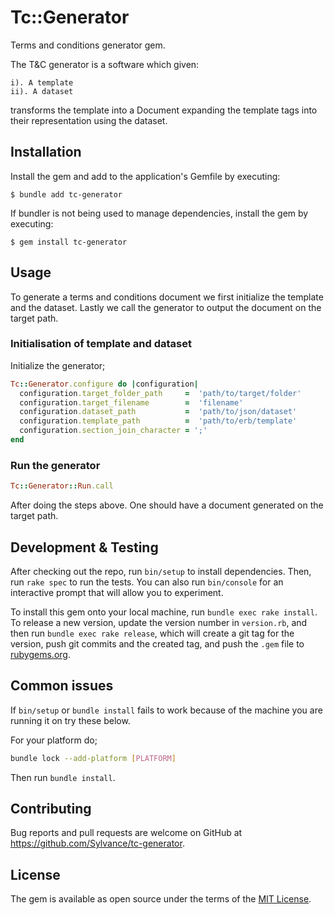 # Tc::Generator

Terms and conditions generator gem.

The T&C generator is a software which given:

    i). A template
    ii). A dataset

transforms the template into a Document expanding the
template tags into their representation using the dataset.

## Installation

Install the gem and add to the application's Gemfile by executing:

    $ bundle add tc-generator

If bundler is not being used to manage dependencies, install the gem by executing:

    $ gem install tc-generator

## Usage

To generate a terms and conditions document we first initialize the template and the dataset. Lastly we call
the generator to output the document on the target path.

### Initialisation of template and dataset

Initialize the generator;

```ruby
Tc::Generator.configure do |configuration|
  configuration.target_folder_path     =  'path/to/target/folder'
  configuration.target_filename        =  'filename'
  configuration.dataset_path           =  'path/to/json/dataset'
  configuration.template_path          =  'path/to/erb/template'
  configuration.section_join_character = ';'
end
```

### Run the generator

```ruby
Tc::Generator::Run.call
```

After doing the steps above. One should have a document generated on the target path.


## Development & Testing

After checking out the repo, run `bin/setup` to install dependencies. Then, run `rake spec` to run the tests. You can also run `bin/console` for an interactive prompt that will allow you to experiment.

To install this gem onto your local machine, run `bundle exec rake install`. To release a new version, update the version number in `version.rb`, and then run `bundle exec rake release`, which will create a git tag for the version, push git commits and the created tag, and push the `.gem` file to [rubygems.org](https://rubygems.org).

## Common issues

If `bin/setup` or `bundle install` fails to work because of the machine you are running it on try these below.

For your platform do;

```sh
bundle lock --add-platform [PLATFORM]
```

Then run `bundle install`.

## Contributing

Bug reports and pull requests are welcome on GitHub at https://github.com/Sylvance/tc-generator.

## License

The gem is available as open source under the terms of the [MIT License](https://opensource.org/licenses/MIT).

